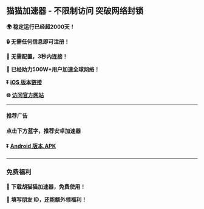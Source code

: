 ## 猫猫加速器 - 不限制访问 突破网络封锁 #
**:earth_africa: 稳定运行已经超2000天！**

**:lock: 无需任何信息即可注册！**

**:rocket: 无需配置，3秒内连接！**

**:man: 已经助力500W+用户加速全球网络！**

**:arrow_double_down: [iOS 版本链接](http://share.678vpn.vip/xgvpn.html?t=t3gu23za)**

**:globe_with_meridians: [访问官方网站](http://share.678vpn.vip/xgvpn.html?t=8u5v7led)** 

- - - -
#### 推荐广告

#### 点击下方蓝字，推荐安卓加速器

#### :arrow_double_down: [Android 版本.APK](http://share.456vpn.vip/xgvpn.html?t=u5q6ok55)

###
---
### 免费福利
**:gift: 下载胡猫猫加速器，免费使用！**

**:gift: 填写朋友 ID，还能额外领福利！**
